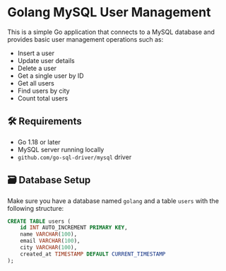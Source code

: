 # Golang MySQL User Management

This is a simple Go application that connects to a MySQL database and provides basic user management operations such as:

- Insert a user
- Update user details
- Delete a user
- Get a single user by ID
- Get all users
- Find users by city
- Count total users

## 🛠️ Requirements

- Go 1.18 or later
- MySQL server running locally
- `github.com/go-sql-driver/mysql` driver

## 🗃️ Database Setup

Make sure you have a database named `golang` and a table `users` with the following structure:

```sql
CREATE TABLE users (
    id INT AUTO_INCREMENT PRIMARY KEY,
    name VARCHAR(100),
    email VARCHAR(100),
    city VARCHAR(100),
    created_at TIMESTAMP DEFAULT CURRENT_TIMESTAMP
);
